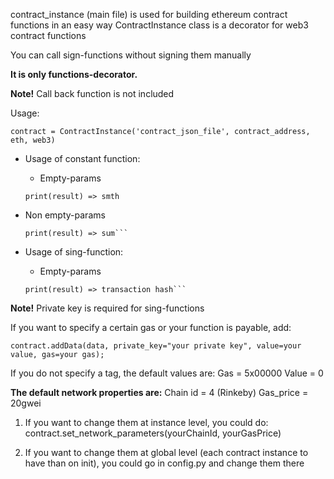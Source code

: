 
contract_instance (main file) is used for building ethereum contract functions in an easy way
ContractInstance class is a decorator for web3 contract functions

You can call sign-functions without signing them manually

**It is only functions-decorator.** 

**Note!** Call back function is not included 


Usage:

 ```contract = ContractInstance('contract_json_file', contract_address, eth, web3)```

* Usage of constant function:  

  - Empty-params  
  
   ```result = contract.getSmth();  
   print(result) => smth  
 
 - Non empty-params  

     ```result = contract.calcSum(1, 2);  
     print(result) => sum```  
     
* Usage of sing-function:  

  - Empty-params  

   ```result = contract.addData(data, private_key="your private key");   
   print(result) => transaction hash```  
   
 **Note!** Private key is required for sing-functions

If you want to specify a certain gas or your function is payable, add: 

```contract.addData(data, private_key="your private key", value=your value, gas=your gas);```

If you do not specify a tag, the default values are:
   Gas = 5x00000
   Value = 0

**The default network properties are:**
   Chain id = 4 (Rinkeby)
   Gas_price = 20gwei

1) If you want to change them at instance level, you could do:
contract.set_network_parameters(yourChainId, yourGasPrice)

2) If you want to change them at global level (each contract instance to have than on init), you could go in config.py and change them there
